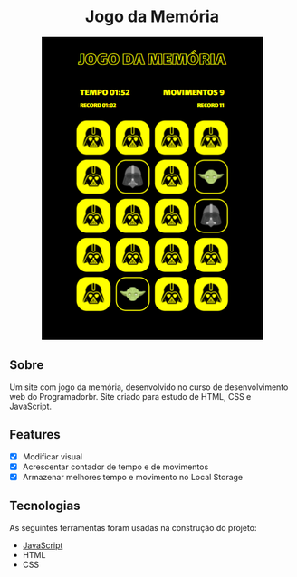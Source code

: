 <h1 align="center">Jogo da Memória</h1>

<p align="center">
  <img src="./assets/readme/site.png" />
  
</p>

## Sobre

Um site com jogo da memória, desenvolvido no curso de desenvolvimento web do Programadorbr. Site criado para estudo de HTML, CSS e JavaScript.

## Features

- [x] Modificar visual
- [x] Acrescentar contador de tempo e de movimentos
- [x] Armazenar melhores tempo e movimento no Local Storage

## Tecnologias

As seguintes ferramentas foram usadas na construção do projeto:

- [JavaScript](https://www.javascript.com/)
- HTML
- CSS

